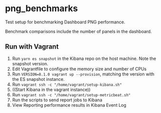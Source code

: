 # png_benchmarks


Test setup for benchmarking Dashboard PNG performance.

Benchmark comparisons include the number of panels in the dashboard.


## Run with Vagrant
1. Run `yarn es snapshot` in the Kibana repo on the host machine. Note the snapshot version.
2. Edit Vagrantfile to configure the memory size and number of CPUs
3. Run `VERSION=8.1.0 vagrant up --provision`, matching the version with the ES snapshot instance.
4. Run `vagrant ssh -c "/home/vagrant/setup-kibana.sh"`
5. ((Start Kibana in the vagrant instance))
6. Run `vagrant ssh -c "/home/vagrant/setup-metricbeat.sh"`
7. Run the scripts to send report jobs to Kibana
8. View Reporting performance results in Kibana Event Log
